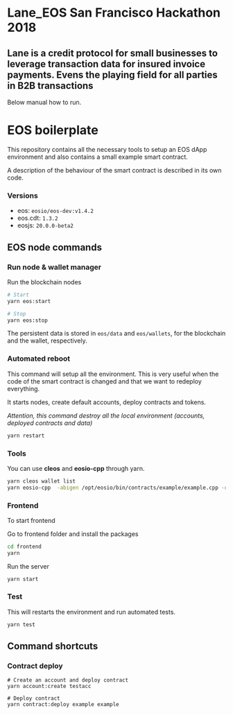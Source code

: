 # Lane_EOS San Francisco Hackathon 2018

## Lane is a credit protocol for small businesses to leverage transaction data for insured invoice payments. Evens the playing field for all parties in B2B transactions

Below manual how to run.


# EOS boilerplate

This repository contains all the necessary tools to setup an EOS dApp environment and also contains a small example smart contract.

A description of the behaviour of the smart contract is described in its own code.

### Versions

- eos: `eosio/eos-dev:v1.4.2`
- eos.cdt: `1.3.2`
- eosjs: `20.0.0-beta2`

## EOS node commands

### Run node & wallet manager

Run the blockchain nodes

```sh
# Start
yarn eos:start

# Stop
yarn eos:stop
```

The persistent data is stored in `eos/data` and `eos/wallets`, for the blockchain and the wallet, respectively.

### Automated reboot

This command will setup all the environment. This is very useful when the code of the smart contract is changed and that we want to redeploy everything. 

It starts nodes, create default accounts, deploy contracts and tokens.
 
*Attention, this command destroy all the local environment (accounts, deployed contracts and data)*
```sh
yarn restart
```

### Tools

You can use **cleos** and **eosio-cpp** through yarn.
 
```sh
yarn cleos wallet list
yarn eosio-cpp  -abigen /opt/eosio/bin/contracts/example/example.cpp -o /opt/eosio/bin/contracts/example/example.wasm --contract example
```

### Frontend
 
To start frontend


Go to frontend folder and install the packages

```sh
cd frontend
yarn
```

Run the server

```sh
yarn start
```


### Test
 
This will restarts the environment and run automated tests.

```sh
yarn test
```

## Command shortcuts

### Contract deploy

```
# Create an account and deploy contract
yarn account:create testacc 
             
# Deploy contract
yarn contract:deploy example example 
```
